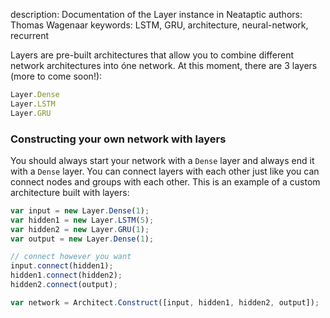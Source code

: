 description: Documentation of the Layer instance in Neataptic
authors: Thomas Wagenaar
keywords: LSTM, GRU, architecture, neural-network, recurrent


Layers are pre-built architectures that allow you to combine different network architectures into óne network. At this moment, there are 3 layers (more to come soon!):

```javascript
Layer.Dense
Layer.LSTM
Layer.GRU
```

### Constructing your own network with layers
You should always start your network with a `Dense` layer and always end it with a `Dense` layer. You can connect layers with each other just like you can connect nodes and groups with each other. This is an example of a custom architecture built with layers:

```javascript
var input = new Layer.Dense(1);
var hidden1 = new Layer.LSTM(5);
var hidden2 = new Layer.GRU(1);
var output = new Layer.Dense(1);

// connect however you want
input.connect(hidden1);
hidden1.connect(hidden2);
hidden2.connect(output);

var network = Architect.Construct([input, hidden1, hidden2, output]);
```
